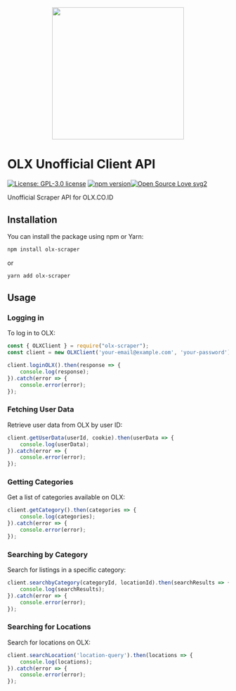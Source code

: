 
<h1 align="center">


  <br>
 

  <a href="https://imtaqin.id"> <img src="https://logos-world.net/wp-content/uploads/2022/04/OLX-Logo.png" width="300"></a>
  
# OLX Unofficial Client API
[![License: GPL-3.0 license](https://img.shields.io/github/license/fdciabdul/WhatsApp-Cloud-API-Wrapper?style=plastic)](https://opensource.org/licenses/Artistic-2.0)
[![npm version](https://badge.fury.io/js/wacloudapi.svg)](https://badge.fury.io/js/discord.js)[![Open Source Love svg2](https://badges.frapsoft.com/os/v2/open-source.svg?v=103)](https://github.com/ellerbrock/open-source-badges/)


Unofficial Scraper API for OLX.CO.ID 



## Installation

You can install the package using npm or Yarn:

```bash
npm install olx-scraper
```
or

```bash
yarn add olx-scraper
```
## Usage

### Logging in

To log in to OLX:

```javascript
const { OLXClient } = require("olx-scraper");
const client = new OLXClient('your-email@example.com', 'your-password');

client.loginOLX().then(response => {
    console.log(response);
}).catch(error => {
    console.error(error);
});
```

### Fetching User Data

Retrieve user data from OLX by user ID:

```javascript
client.getUserData(userId, cookie).then(userData => {
    console.log(userData);
}).catch(error => {
    console.error(error);
});
```

### Getting Categories

Get a list of categories available on OLX:

```javascript
client.getCategory().then(categories => {
    console.log(categories);
}).catch(error => {
    console.error(error);
});
```

### Searching by Category

Search for listings in a specific category:

```javascript
client.searchbyCategory(categoryId, locationId).then(searchResults => {
    console.log(searchResults);
}).catch(error => {
    console.error(error);
});
```

### Searching for Locations

Search for locations on OLX:

```javascript
client.searchLocation('location-query').then(locations => {
    console.log(locations);
}).catch(error => {
    console.error(error);
});
```

